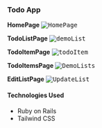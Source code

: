 ### Todo App
**HomePage**
<kbd>![HomePage](https://user-images.githubusercontent.com/108672798/177552091-ff5ec3e1-937e-4d3b-ace7-56fb185ba0b5.png)
</kbd>

**TodoListPage**
<kbd>![demoList](https://user-images.githubusercontent.com/108672798/177552124-bfa434ea-26e3-4906-9b40-7762c1c3e8e3.png)</kbd>

**TodoItemPage**
<kbd>![todoItem](https://user-images.githubusercontent.com/108672798/177552135-c8c5f65b-3844-42d2-b162-eb42c2e139f7.png)
</kbd>

**TodoItemsPage**
<kbd>![DemoLists](https://user-images.githubusercontent.com/108672798/177552144-e5a8dbd9-4dcb-4286-9901-47b2bb943264.png)
</kbd>

**EditListPage**
<kbd>![UpdateList](https://user-images.githubusercontent.com/108672798/177552169-e814e697-d2ae-420b-b347-9f81acba5f8e.png)
</kbd>


#### Technologies Used
- Ruby on Rails
- Tailwind CSS
